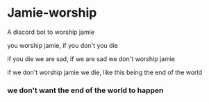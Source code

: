 # Jamie-worship
A discord bot to worship jamie

you worship jamie, if you don't you die

if you die we are sad, if we are sad we don't worship jamie

if we don't worship jamie we die, like this being the end of the world

### we don't want the end of the world to happen
